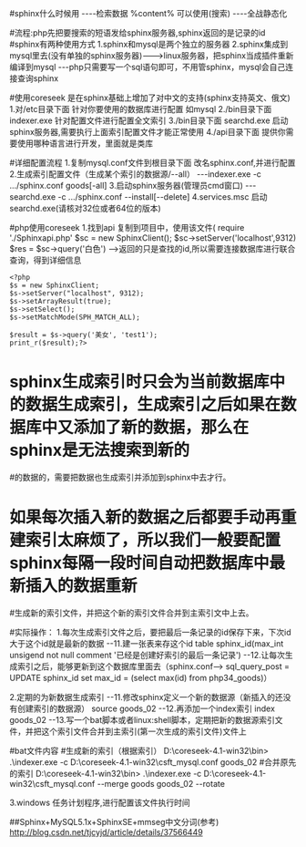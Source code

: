 #sphinx什么时候用
----检索数据  %content%  可以使用(搜索)
----全战静态化

#流程:php先把要搜索的短语发给sphinx服务器,sphinx返回的是记录的id
#sphinx有两种使用方式
1.sphinx和mysql是两个独立的服务器
2.sphinx集成到mysql里去(没有单独的sphinx服务器)--->linux服务器，把sphinx当成插件重新编译到mysql
---php只需要写一个sql语句即可，不用管sphinx，mysql会自己连接查询sphinx


#使用coreseek 是在sphinx基础上增加了对中文的支持(sphinx支持英文、俄文)
1.对/etc目录下面  针对你要使用的数据库进行配置  如mysql
2./bin目录下面  indexer.exe  针对配置文件进行配置全文索引
3./bin目录下面  searchd.exe   启动sphinx服务器,需要执行上面索引配置文件才能正常使用
4./api目录下面  提供你需要使用哪种语言进行开发，里面就是类库


#详细配置流程
1.复制mysql.conf文件到根目录下面  改名sphinx.conf,并进行配置
2.生成索引配置文件（生成某个索引的数据源/--all）
---indexer.exe -c .../sphinx.conf goods[-all]
3.启动sphinx服务器(管理员cmd窗口)
---searchd.exe -c .../sphinx.conf --install[--delete]
4.services.msc   启动searchd.exe(请核对32位或者64位的版本)

#php使用coreseek
1.找到api  复制到项目中，使用该文件(
    require './Sphinxapi.php'
    $sc = new SphinxClient();
    $sc->setServer('localhost',9312)
    $res = $sc->query('白色')   -->返回的只是查找的id,所以需要连接数据库进行联合查询，得到详细信息

    <?php
    $s = new SphinxClient;
    $s->setServer("localhost", 9312);
    $s->setArrayResult(true);
    $s->setSelect();
    $s->setMatchMode(SPH_MATCH_ALL);
    
    $result = $s->query('美女', 'test1');
    print_r($result);?>


#   sphinx生成索引时只会为当前数据库中的数据生成索引，生成索引之后如果在数据库中又添加了新的数据，那么在sphinx是无法搜索到新的
#的数据的，需要把数据也生成索引并添加到sphinx中去才行。

#   如果每次插入新的数据之后都要手动再重建索引太麻烦了，所以我们一般要配置sphinx每隔一段时间自动把数据库中最新插入的数据重新
#生成新的索引文件，并把这个新的索引文件合并到主索引文中上去。

#实际操作：
1.每次生成索引文件之后，要把最后一条记录的id保存下来，下次id大于这个id就是最新的数据
--11.建一张表来存这个id     table sphinx_id(max_int unsigend not null comment '已经是创建好索引的最后一条记录')
--12.让每次生成索引之后，能够更新到这个数据库里面去（sphinx.conf--> sql_query_post = UPDATE sphinx_id set max_id = (select max(id) from php34_goods)）

2.定期的为新数据生成索引
--11.修改sphinx定义一个新的数据源（新插入的还没有创建索引的数据源）  source  goods_02
--12.再添加一个index索引    index goods_02
--13.写一个bat脚本或者linux:shell脚本，定期把新的数据源索引文件，并把这个索引文件合并到主索引(第一次生成的索引文件)文件上

#bat文件内容
#生成新的索引（根据索引）
 D:\coreseek-4.1-win32\bin> .\indexer.exe -c D:\coreseek-4.1-win32\csft_mysql.conf goods_02
 #合并原先的索引
 D:\coreseek-4.1-win32\bin> .\indexer.exe -c D:\coreseek-4.1-win32\csft_mysql.conf --merge goods goods_02 --rotate

3.windows 任务计划程序,进行配置该文件执行时间




##Sphinx+MySQL5.1x+SphinxSE+mmseg中文分词(参考)
http://blog.csdn.net/tjcyjd/article/details/37566449




















